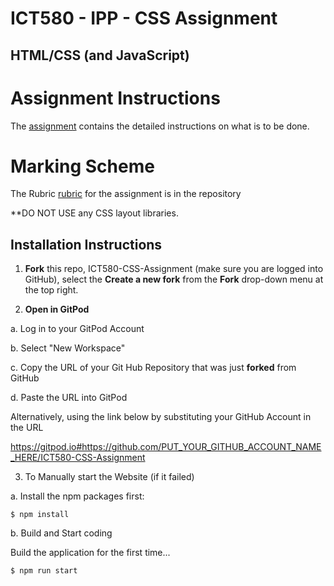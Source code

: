 # ICT580 - IPP - CSS Assignment
## HTML/CSS (and JavaScript)

# Assignment Instructions
The [assignment](assignment_info/assignment.md) contains the detailed instructions on what is to be done.

# Marking Scheme
The Rubric [rubric](assignment_info/rubric.md) for the assignment is in the repository

**DO NOT USE any CSS layout libraries. 

## Installation Instructions

1. **Fork** this repo, ICT580-CSS-Assignment (make sure you are logged into GitHub), select the **Create a new fork** from
the **Fork** drop-down menu at the top right.
 
2. **Open in GitPod** 

a. Log in to your GitPod Account
  
b. Select "New Workspace"
  
c. Copy the URL of your Git Hub Repository that was just **forked** from GitHub
  
d. Paste the URL into GitPod
  
Alternatively, using the link below by substituting your GitHub Account in the URL

https://gitpod.io#https://github.com/PUT_YOUR_GITHUB_ACCOUNT_NAME_HERE/ICT580-CSS-Assignment

3. To Manually start the Website (if it failed)

a. Install the npm packages first:
  
```
$ npm install
```

b. Build and Start coding

Build the application for the first time...

```
$ npm run start
```


